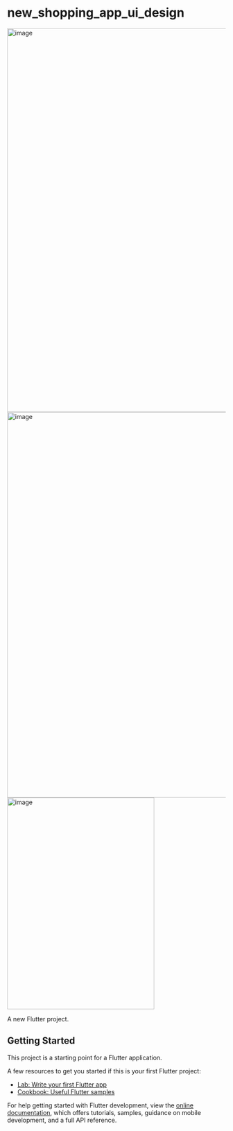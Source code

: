 # new_shopping_app_ui_design
<img width="617" height="885" alt="image" src="https://github.com/user-attachments/assets/8401c7ca-194b-4b9e-a34f-58e0c14f4417" />
<img width="618" height="889" alt="image" src="https://github.com/user-attachments/assets/dc39c2cc-1970-4fd0-a718-a6be08c607fb" />
<img width="339" height="488" alt="image" src="https://github.com/user-attachments/assets/04571eda-ffd3-4d25-b7d8-f48b3cac8fd7" />

A new Flutter project.

## Getting Started

This project is a starting point for a Flutter application.

A few resources to get you started if this is your first Flutter project:

- [Lab: Write your first Flutter app](https://docs.flutter.dev/get-started/codelab)
- [Cookbook: Useful Flutter samples](https://docs.flutter.dev/cookbook)

For help getting started with Flutter development, view the
[online documentation](https://docs.flutter.dev/), which offers tutorials,
samples, guidance on mobile development, and a full API reference.

